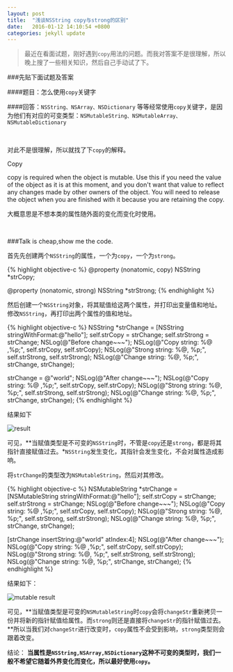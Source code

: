 ```yaml
---
layout: post
title:  "浅谈NSString copy与strong的区别"
date:   2016-01-12 14:10:54 +0800
categories: jekyll update
---
```

>最近在看面试题，刚好遇到`copy`用法的问题。而我对答案不是很理解，所以晚上搜了一些相关知识，然后自己手动试了下。

###先贴下面试题及答案

####题目：怎么使用`copy`关键字

####回答：`NSString、NSArray、NSDictionary` 等等经常使用`copy`关键字，是因为他们有对应的可变类型：`NSMutableString、NSMutableArray、NSMutableDictionary`

<br />

对此不是很理解，所以就找了下`copy`的解释。

Copy

copy is required when the object is mutable. Use this if you need the value of the object as it is at this moment, and you don't want that value to reflect any changes made by other owners of the object. You will need to release the object when you are finished with it because you are retaining the copy.

大概意思是不想本类的属性随外面的变化而变化时使用。

<br />

###Talk is cheap,show me the code.

首先先创建两个`NSString`的属性，一个为`copy`，一个为`strong`。

{% highlight objective-c %}
@property (nonatomic, copy) NSString *strCopy;

@property (nonatomic, strong) NSString *strStrong;
{% endhighlight %}

然后创建一个`NSString`对象，将其赋值给这两个属性，并打印出变量值和地址。修改`NSString`，再打印出两个属性的值和地址。

{% highlight objective-c %}
NSString *strChange = [NSString stringWithFormat:@"hello"];
self.strCopy = strChange;
self.strStrong = strChange;
NSLog(@"Before change~~~");
NSLog(@"Copy string: %@ ,%p;", self.strCopy, self.strCopy);
NSLog(@"Strong string: %@, %p;", self.strStrong, self.strStrong);
NSLog(@"Change string: %@, %p;", strChange, strChange);
 
strChange = @"world";
NSLog(@"After change~~~");
NSLog(@"Copy string: %@ ,%p;", self.strCopy, self.strCopy);
NSLog(@"Strong string: %@, %p;", self.strStrong, self.strStrong);
NSLog(@"Change string: %@, %p;", strChange, strChange);
{% endhighlight %}

结果如下

![result](http://cl.ly/2g061W2K0P04/Image%202016-01-12%20at%204.06.49%20%E4%B8%8B%E5%8D%88.png)

可见，**当赋值类型是不可变的`NSString`时，不管是`copy`还是`strong`，都是将其指针直接赋值过去。*`NSString`发生变化，其指针会发生变化，不会对属性造成影响。

将`strChange`的类型改为`NSMutableString`，然后对其修改。

{% highlight objective-c %}
NSMutableString *strChange = [NSMutableString stringWithFormat:@"hello"];
self.strCopy = strChange;
self.strStrong = strChange;
NSLog(@"Before change~~~");
NSLog(@"Copy string: %@ ,%p;", self.strCopy, self.strCopy);
NSLog(@"Strong string: %@, %p;", self.strStrong, self.strStrong);
NSLog(@"Change string: %@, %p;", strChange, strChange);

[strChange insertString:@"world" atIndex:4];
NSLog(@"After change~~~");
NSLog(@"Copy string: %@ ,%p;", self.strCopy, self.strCopy);
NSLog(@"Strong string: %@, %p;", self.strStrong, self.strStrong);
NSLog(@"Change string: %@, %p;", strChange, strChange);
{% endhighlight %}

结果如下：

![mutable result](http://cl.ly/020Z312W233b/Image%202016-01-12%20at%205.08.18%20%E4%B8%8B%E5%8D%88.png)

可见，**当赋值类型是可变的`NSMutableString`时`copy`会将`changeStr`重新拷贝一份并将新的指针赋值给属性。而`strong`则还是直接将`changeStr`的指针赋值过去。**所以当我们对`changeStr`进行改变时，`copy`属性不会受到影响，`strong`类型则会跟着改变。

结论：
**当属性是`NSString,NSArray,NSDictionary`这种不可变的类型时，我们一般不希望它随着外界变化而变化，所以最好使用`copy`。**